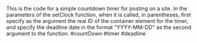 
This is the code for a simple countdown timer for posting on a site. In the parameters of the setClock function, when it is called, in parentheses, first specify as the argument the real ID of the container element for the timer, and specify the deadline date in the format "YYYY-MM-DD" as the second argument to the function.
#countDown
#timer
#deadline
